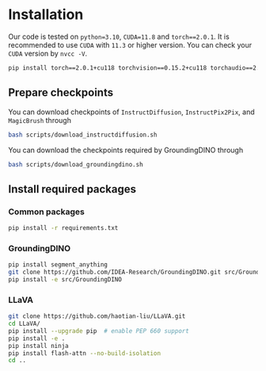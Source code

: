 # Installation

Our code is tested on `python=3.10`, `CUDA=11.8` and `torch==2.0.1`. 
It is recommended to use `CUDA` with `11.3` or higher version. You can check your `CUDA` version by `nvcc -V`.

```bash
pip install torch==2.0.1+cu118 torchvision==0.15.2+cu118 torchaudio==2.0.2 --index-url https://download.pytorch.org/whl/cu118
```

## Prepare checkpoints

You can download checkpoints of `InstructDiffusion`, `InstructPix2Pix`, and `MagicBrush` through

```bash
bash scripts/download_instructdiffusion.sh
```

You can download the checkpoints required by GroundingDINO through

```bash
bash scripts/download_groundingdino.sh
```


## Install required packages

### Common packages

```bash
pip install -r requirements.txt
```

### GroundingDINO

```bash
pip install segment_anything
git clone https://github.com/IDEA-Research/GroundingDINO.git src/GroundingDINO # make sure nvcc -V >= 11.3
pip install -e src/GroundingDINO
```

### LLaVA

```bash
git clone https://github.com/haotian-liu/LLaVA.git
cd LLaVA/
pip install --upgrade pip  # enable PEP 660 support
pip install -e .
pip install ninja
pip install flash-attn --no-build-isolation
cd ..
```
